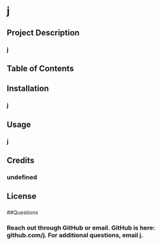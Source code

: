 # j

  ## Project Description
  ### j
  
  ## Table of Contents 

  ## Installation
  ### j

  ## Usage
  ### j

  ## Credits
  ### undefined

  ## License
  ### 

  ##Questions
  ### Reach out through GitHub or email. GitHub is here: github.com/j. For additional questions, email j. 
